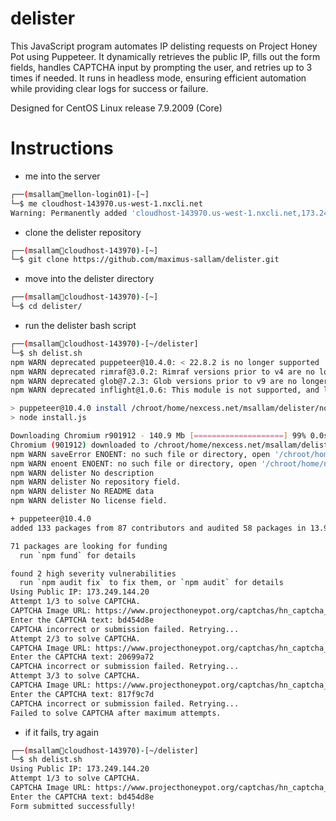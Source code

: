 # delister
This JavaScript program automates IP delisting requests on Project Honey Pot using Puppeteer. It dynamically retrieves the public IP, fills out the form fields, handles CAPTCHA input by prompting the user, and retries up to 3 times if needed. It runs in headless mode, ensuring efficient automation while providing clear logs for success or failure.

Designed for CentOS Linux release 7.9.2009 (Core)

# Instructions
- me into the server
```bash
┌──(msallam🦄mellon-login01)-[~]
└─$ me cloudhost-143970.us-west-1.nxcli.net
Warning: Permanently added 'cloudhost-143970.us-west-1.nxcli.net,173.249.144.20' (ECDSA) to the list of known hosts.
```

- clone the delister repository
```bash
┌──(msallam🦄cloudhost-143970)-[~]
└─$ git clone https://github.com/maximus-sallam/delister.git
```

- move into the delister directory
```bash
┌──(msallam🦄cloudhost-143970)-[~]
└─$ cd delister/
```

- run the delister bash script
```bash
┌──(msallam🦄cloudhost-143970)-[~/delister]
└─$ sh delist.sh
npm WARN deprecated puppeteer@10.4.0: < 22.8.2 is no longer supported
npm WARN deprecated rimraf@3.0.2: Rimraf versions prior to v4 are no longer supported
npm WARN deprecated glob@7.2.3: Glob versions prior to v9 are no longer supported
npm WARN deprecated inflight@1.0.6: This module is not supported, and leaks memory. Do not use it. Check out lru-cache if you want a good and tested way to coalesce async requests by a key value, which is much more comprehensive and powerful.

> puppeteer@10.4.0 install /chroot/home/nexcess.net/msallam/delister/node_modules/puppeteer
> node install.js

Downloading Chromium r901912 - 140.9 Mb [====================] 99% 0.0s
Chromium (901912) downloaded to /chroot/home/nexcess.net/msallam/delister/node_modules/puppeteer/.local-chromium/linux-901912
npm WARN saveError ENOENT: no such file or directory, open '/chroot/home/nexcess.net/msallam/delister/package.json'
npm WARN enoent ENOENT: no such file or directory, open '/chroot/home/nexcess.net/msallam/delister/package.json'
npm WARN delister No description
npm WARN delister No repository field.
npm WARN delister No README data
npm WARN delister No license field.

+ puppeteer@10.4.0
added 133 packages from 87 contributors and audited 58 packages in 13.971s

71 packages are looking for funding
  run `npm fund` for details

found 2 high severity vulnerabilities
  run `npm audit fix` to fix them, or `npm audit` for details
Using Public IP: 173.249.144.20
Attempt 1/3 to solve CAPTCHA.
CAPTCHA Image URL: https://www.projecthoneypot.org/captchas/hn_captcha_3485447e.jpg
Enter the CAPTCHA text: bd454d8e
CAPTCHA incorrect or submission failed. Retrying...
Attempt 2/3 to solve CAPTCHA.
CAPTCHA Image URL: https://www.projecthoneypot.org/captchas/hn_captcha_aa90399d.jpg
Enter the CAPTCHA text: 20699a72
CAPTCHA incorrect or submission failed. Retrying...
Attempt 3/3 to solve CAPTCHA.
CAPTCHA Image URL: https://www.projecthoneypot.org/captchas/hn_captcha_b71314a0.jpg
Enter the CAPTCHA text: 817f9c7d
CAPTCHA incorrect or submission failed. Retrying...
Failed to solve CAPTCHA after maximum attempts.
```

- if it fails, try again
```bash
┌──(msallam🦄cloudhost-143970)-[~/delister]
└─$ sh delist.sh
Using Public IP: 173.249.144.20
Attempt 1/3 to solve CAPTCHA.
CAPTCHA Image URL: https://www.projecthoneypot.org/captchas/hn_captcha_5f0ae3a6.jpg
Enter the CAPTCHA text: bd454d8e
Form submitted successfully!
```
